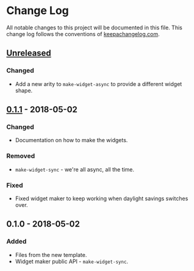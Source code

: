 # Change Log
All notable changes to this project will be documented in this file. This change log follows the conventions of [keepachangelog.com](http://keepachangelog.com/).

## [Unreleased]
### Changed
- Add a new arity to `make-widget-async` to provide a different widget shape.

## [0.1.1] - 2018-05-02
### Changed
- Documentation on how to make the widgets.

### Removed
- `make-widget-sync` - we're all async, all the time.

### Fixed
- Fixed widget maker to keep working when daylight savings switches over.

## 0.1.0 - 2018-05-02
### Added
- Files from the new template.
- Widget maker public API - `make-widget-sync`.

[Unreleased]: https://github.com/your-name/clojure-challenges-boot/compare/0.1.1...HEAD
[0.1.1]: https://github.com/your-name/clojure-challenges-boot/compare/0.1.0...0.1.1
